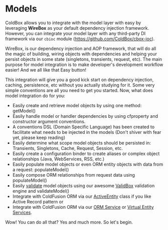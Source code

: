 # Models

ColdBox allows you to integrate with the model layer with easy by leveraging **WireBox** as your default dependency injection framework.  However, you can integrate your model layer with any third-party DI framework via our `cbioc` module (https://github.com/ColdBox/cbox-ioc).



WireBox, is our dependency injection and AOP framework, that will do all the magic of building, wiring objects with dependencies and helping your persist objects in some state (singletons, transients, request, etc). The main purpose for model integration is to make developer's development workflow easier! And we all like that Easy button! 
 
  This integration will give you a good kick start on dependency injection, caching, persistence, etc without you actually studying for it. Some very simple conventions are all you need to get you started. Now, what does model integration do for you: 
  
  * Easily create and retrieve model objects by using one method: getModel()
  * Easily handle model or handler dependencies by using cfproperty and constructor argument conventions.
  * A conventions DSL (Domain Specific Language) has been created to facilitate what needs to be injected in the models (Don't shiver with fear yet, please keep reading)
  * Easily determine what scope model objects should be persisted in: Transients, Singletons, Cache, Request, Session, etc.
  * Easily create a configuration binder to create aliases or complex object relationships (Java, WebServices, RSS, etc.)
  * Easily populate model objects or even ORM entity objects with data from a request: populateModel()
  * Easily compose ORM relationships from request data using populateModel()
  * Easily [validate](http://wiki.coldbox.org/wiki/Validation.cfm) model objects using our awesome [ValidBox](http://wiki.coldbox.org/wiki/Validation.cfm) validation engine and validateModel()
  * Integrate with ColdFusion ORM via our [ActiveEntity](http://wiki.coldbox.org/wiki/ORM:ActiveEntity.cfm) class if you like Active Record pattern or
  * Integrate with ColdFusion ORM via our [ORM Service](http://wiki.coldbox.org/wiki/ORM:BaseORMService.cfm) or [Virtual Entity Services](http://wiki.coldbox.org/wiki/ORM:VirtualEntityService.cfm).

Wow! You can do all that? Yes and much more. So let's begin.
